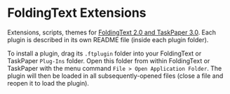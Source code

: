 # FoldingText Extensions

Extensions, scripts, themes for [FoldingText 2.0 and TaskPaper 3.0](http://support.foldingtext.com/discussions/development-versions). Each plugin is described in its own README file (inside each plugin folder).

To install a plugin, drag its `.ftplugin` folder into your FoldingText or TaskPaper `Plug-Ins` folder. Open this folder from within FoldingText or TaskPaper with the menu command `File > Open Application Folder`. The plugin will then be loaded in all subsequently-opened files (close a file and reopen it to load the plugin).
